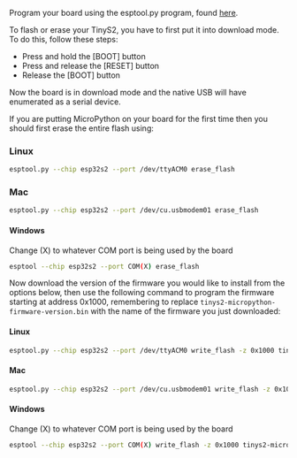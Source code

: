 Program your board using the esptool.py program, found [here](https://github.com/espressif/esptool).

To flash or erase your TinyS2, you have to first put it into download mode.
To do this, follow these steps:

- Press and hold the [BOOT] button
- Press and release the [RESET] button
- Release the [BOOT] button

Now the board is in download mode and the native USB will have enumerated as a serial device. 

If you are putting MicroPython on your board for the first time then you should
first erase the entire flash using:

### Linux
```bash
esptool.py --chip esp32s2 --port /dev/ttyACM0 erase_flash
```

### Mac
```bash
esptool.py --chip esp32s2 --port /dev/cu.usbmodem01 erase_flash
```

#### Windows
Change (X) to whatever COM port is being used by the board
```bash
esptool --chip esp32s2 --port COM(X) erase_flash
```

Now download the version of the firmware you would like to install from the options below, then use the following command to program the firmware starting at address 0x1000, remembering to replace `tinys2-micropython-firmware-version.bin` with the name of the firmware you just downloaded: 

#### Linux
```bash
esptool.py --chip esp32s2 --port /dev/ttyACM0 write_flash -z 0x1000 tinys2-micropython-firmware-version.bin
```

#### Mac
```bash
esptool.py --chip esp32s2 --port /dev/cu.usbmodem01 write_flash -z 0x1000 tinys2-micropython-firmware-version.bin
```

#### Windows
Change (X) to whatever COM port is being used by the board
```bash
esptool --chip esp32s2 --port COM(X) write_flash -z 0x1000 tinys2-micropython-firmware-version.bin
```
